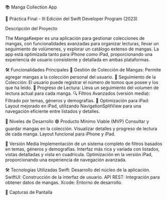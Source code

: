 📚 Manga Collection App

🚀 Práctica Final - III Edición del Swift Developer Program (2023)

Descripción del Proyecto

The MangaKeeper es una aplicación para gestionar colecciones de mangas, con funcionalidades avanzadas para organizar lecturas, llevar un seguimiento de volúmenes, y explorar un catálogo extenso de mangas. La app está optimizada tanto para iPhone como iPad, proporcionando una experiencia de usuario consistente y detallada en ambas plataformas.


🛠️ Funcionalidades Principales
📖 Gestión de Colección de Mangas: Permite agregar mangas a la colección personal del usuario.
🔢 Seguimiento de la Colección: El usuario puede registrar el número de tomos que posee y los que ha leído.
📘 Progreso de Lectura: Lleva un seguimiento del volumen de lectura actual para cada manga.
🔍 Filtros Avanzados (versión media): Filtrado por temas, géneros y demografías.
📱 Optimización para iPad: Layout mejorado en iPad, utilizando NavigationSplitView para una navegación eficiente entre listados y detalles.


🔧 Niveles de Desarrollo
🟢 Producto Mínimo Viable (MVP)
Consultar y guardar mangas en la colección.
Visualizar detalles y progreso de lectura de cada manga.
Layout funcional para iPhone y iPad.


🚀 Versión Media
Implementación de un sistema completo de filtros basados en temas, géneros y demografías.
Interfaz más rica y variada con listados, vistas detalladas y vista en cuadrícula.
Optimización en la versión iPad, proporcionando una experiencia de navegación avanzada.


🛠️ Tecnologías Utilizadas
Swift: Desarrollo del núcleo de la aplicación.
SwiftUI: Construcción de la interfaz de usuario.
API REST: Integración para obtener datos de mangas.
Xcode: Entorno de desarrollo.




📸 Capturas de Pantalla
